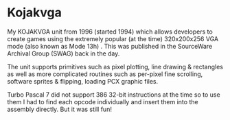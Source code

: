 # Kojakvga
My KOJAKVGA unit from 1996 (started 1994) which allows developers to create games using the extremely popular (at the time) 320x200x256 VGA mode (also known as Mode 13h) . This was published in the SourceWare Archival Group (SWAG) back in the day.

The unit supports primitives such as pixel plotting, line drawing & rectangles as well as more complicated routines such as per-pixel fine scrolling, software sprites & flipping, loading PCX graphic files.

Turbo Pascal 7 did not support 386 32-bit instructions at the time so to use them I had to find each opcode individually and insert them into the assembly directly. But it was still fun!
